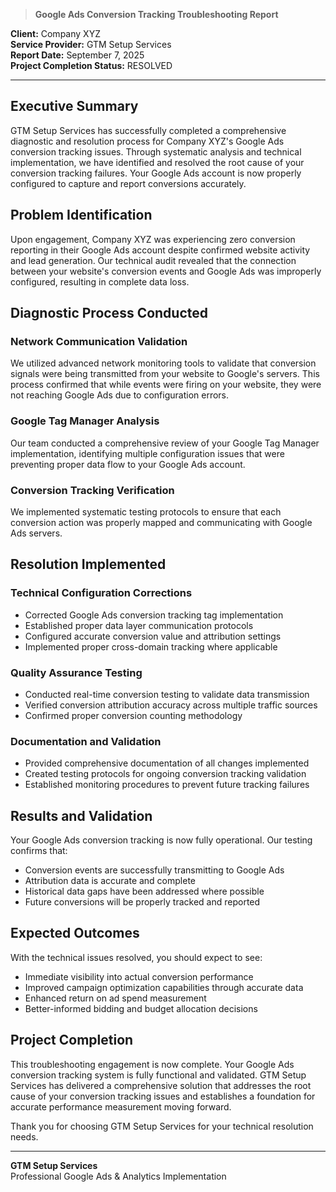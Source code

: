 > **Google Ads Conversion Tracking Troubleshooting Report**

  **Client:** Company XYZ  
  **Service Provider:** GTM Setup Services  
  **Report Date:** September 7, 2025  
  **Project Completion Status:** RESOLVED

  ---

  ## Executive Summary

  GTM Setup Services has successfully completed a comprehensive diagnostic and resolution process for Company XYZ's Google Ads conversion tracking 
  issues. Through systematic analysis and technical implementation, we have identified and resolved the root cause of your conversion tracking 
  failures. Your Google Ads account is now properly configured to capture and report conversions accurately.

  ## Problem Identification

  Upon engagement, Company XYZ was experiencing zero conversion reporting in their Google Ads account despite confirmed website activity and lead 
  generation. Our technical audit revealed that the connection between your website's conversion events and Google Ads was improperly configured, 
  resulting in complete data loss.

  ## Diagnostic Process Conducted

  ### Network Communication Validation
  We utilized advanced network monitoring tools to validate that conversion signals were being transmitted from your website to Google's servers. This
   process confirmed that while events were firing on your website, they were not reaching Google Ads due to configuration errors.

  ### Google Tag Manager Analysis
  Our team conducted a comprehensive review of your Google Tag Manager implementation, identifying multiple configuration issues that were preventing 
  proper data flow to your Google Ads account.

  ### Conversion Tracking Verification
  We implemented systematic testing protocols to ensure that each conversion action was properly mapped and communicating with Google Ads servers.

  ## Resolution Implemented

  ### Technical Configuration Corrections
  - Corrected Google Ads conversion tracking tag implementation
  - Established proper data layer communication protocols
  - Configured accurate conversion value and attribution settings
  - Implemented proper cross-domain tracking where applicable

  ### Quality Assurance Testing
  - Conducted real-time conversion testing to validate data transmission
  - Verified conversion attribution accuracy across multiple traffic sources
  - Confirmed proper conversion counting methodology

  ### Documentation and Validation
  - Provided comprehensive documentation of all changes implemented
  - Created testing protocols for ongoing conversion tracking validation
  - Established monitoring procedures to prevent future tracking failures

  ## Results and Validation

  Your Google Ads conversion tracking is now fully operational. Our testing confirms that:
  - Conversion events are successfully transmitting to Google Ads
  - Attribution data is accurate and complete
  - Historical data gaps have been addressed where possible
  - Future conversions will be properly tracked and reported

  ## Expected Outcomes

  With the technical issues resolved, you should expect to see:
  - Immediate visibility into actual conversion performance
  - Improved campaign optimization capabilities through accurate data
  - Enhanced return on ad spend measurement
  - Better-informed bidding and budget allocation decisions

  ## Project Completion

  This troubleshooting engagement is now complete. Your Google Ads conversion tracking system is fully functional and validated. GTM Setup Services 
  has delivered a comprehensive solution that addresses the root cause of your conversion tracking issues and establishes a foundation for accurate 
  performance measurement moving forward.

  Thank you for choosing GTM Setup Services for your technical resolution needs.

  ---

  **GTM Setup Services**  
  Professional Google Ads & Analytics Implementation